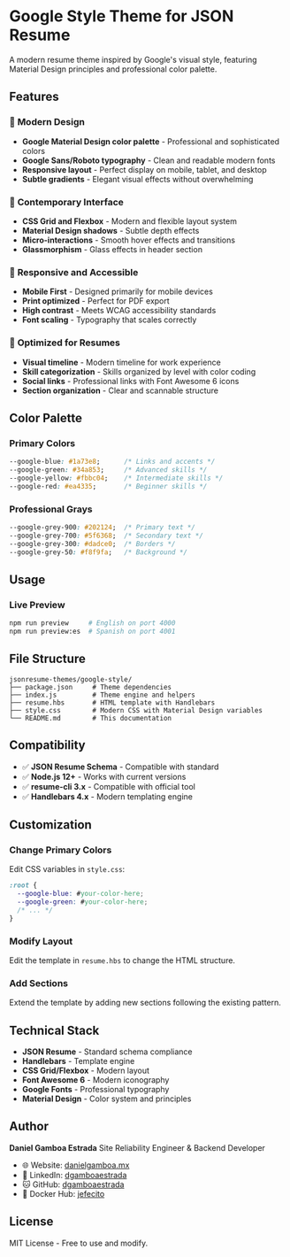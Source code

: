 # Google Style Theme for JSON Resume

A modern resume theme inspired by Google's visual style, featuring Material Design principles and professional color palette.

## Features

### 🎨 **Modern Design**
- **Google Material Design color palette** - Professional and sophisticated colors
- **Google Sans/Roboto typography** - Clean and readable modern fonts
- **Responsive layout** - Perfect display on mobile, tablet, and desktop
- **Subtle gradients** - Elegant visual effects without overwhelming

### 🚀 **Contemporary Interface**
- **CSS Grid and Flexbox** - Modern and flexible layout system
- **Material Design shadows** - Subtle depth effects
- **Micro-interactions** - Smooth hover effects and transitions
- **Glassmorphism** - Glass effects in header section

### 📱 **Responsive and Accessible**
- **Mobile First** - Designed primarily for mobile devices
- **Print optimized** - Perfect for PDF export
- **High contrast** - Meets WCAG accessibility standards
- **Font scaling** - Typography that scales correctly

### 🎯 **Optimized for Resumes**
- **Visual timeline** - Modern timeline for work experience
- **Skill categorization** - Skills organized by level with color coding
- **Social links** - Professional links with Font Awesome 6 icons
- **Section organization** - Clear and scannable structure

## Color Palette

### Primary Colors
```css
--google-blue: #1a73e8;      /* Links and accents */
--google-green: #34a853;     /* Advanced skills */
--google-yellow: #fbbc04;    /* Intermediate skills */
--google-red: #ea4335;       /* Beginner skills */
```

### Professional Grays
```css
--google-grey-900: #202124;  /* Primary text */
--google-grey-700: #5f6368;  /* Secondary text */
--google-grey-300: #dadce0;  /* Borders */
--google-grey-50: #f8f9fa;   /* Background */
```

## Usage

### Live Preview
```bash
npm run preview     # English on port 4000
npm run preview:es  # Spanish on port 4001
```

## File Structure

```
jsonresume-themes/google-style/
├── package.json     # Theme dependencies
├── index.js         # Theme engine and helpers
├── resume.hbs       # HTML template with Handlebars
├── style.css        # Modern CSS with Material Design variables
└── README.md        # This documentation
```

## Compatibility

- ✅ **JSON Resume Schema** - Compatible with standard
- ✅ **Node.js 12+** - Works with current versions
- ✅ **resume-cli 3.x** - Compatible with official tool
- ✅ **Handlebars 4.x** - Modern templating engine

## Customization

### Change Primary Colors
Edit CSS variables in `style.css`:

```css
:root {
  --google-blue: #your-color-here;
  --google-green: #your-color-here;
  /* ... */
}
```

### Modify Layout
Edit the template in `resume.hbs` to change the HTML structure.

### Add Sections
Extend the template by adding new sections following the existing pattern.

## Technical Stack

- **JSON Resume** - Standard schema compliance
- **Handlebars** - Template engine
- **CSS Grid/Flexbox** - Modern layout
- **Font Awesome 6** - Modern iconography
- **Google Fonts** - Professional typography
- **Material Design** - Color system and principles

## Author

**Daniel Gamboa Estrada**
Site Reliability Engineer & Backend Developer

- 🌐 Website: [danielgamboa.mx](https://danielgamboa.mx)
- 💼 LinkedIn: [dgamboaestrada](https://linkedin.com/in/dgamboaestrada)
- 🐱 GitHub: [dgamboaestrada](https://github.com/dgamboaestrada)
- 🐳 Docker Hub: [jefecito](https://hub.docker.com/u/jefecito)

## License

MIT License - Free to use and modify.